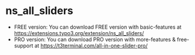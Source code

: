 # ns_all_sliders

- FREE version: You can download FREE version with basic-features at https://extensions.typo3.org/extension/ns_all_sliders/
- PRO version: You can download PRO version with more-features & free-support at https://t3terminal.com/all-in-one-slider-pro/
